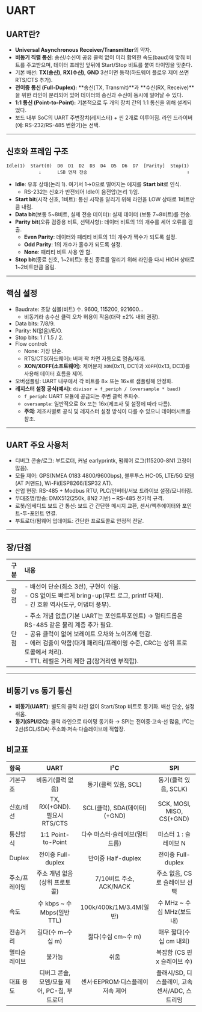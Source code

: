 # UART

## UART란?
- **Universal Asynchronous Receiver/Transmitter**의 약자.
- **비동기 직렬 통신**: 송신/수신이 공유 클럭 없이 미리 합의한 속도(baud)에 맞춰 비트를 주고받으며, 데이터 프레임 앞뒤에 Start/Stop 비트를 붙여 타이밍을 맞춘다.
- 기본 배선: **TX(송신)**, **RX(수신)**, **GND** 3선이면 동작(하드웨어 플로우 제어 쓰면 RTS/CTS 추가).
- **전이중 통신 (Full-Duplex):** **송신(TX, Transmit)**과 **수신(RX, Receive)**을 위한 라인이 분리되어 있어 데이터의 송신과 수신이 동시에 일어날 수 있다.
- **1:1 통신 (Point-to-Point):** 기본적으로 두 개의 장치 간의 1:1 통신을 위해 설계되었다.
- 보드 내부 SoC의 UART 주변장치(레지스터) + 핀 2개로 이루어짐. 라인 드라이버(예: RS-232/RS-485 변환기)는 선택.

---

## 신호와 프레임 구조
```text
Idle(1)  Start(0)  D0  D1  D2  D3  D4  D5  D6  D7  [Parity]  Stop(1)
            ↓      LSB 먼저 전송                                     ↑
```
- **Idle**: 유휴 상태(논리 1). 여기서 1→0으로 떨어지는 에지를 **Start bit**로 인식.
  - RS-232는 신호가 반전되어 Idle이 음전압(논리 1)임.
- **Start bit**(시작 신호, 1비트): 통신 시작을 알리기 위해 라인을 LOW 상태로 1비트만큼 내림.
- **Data bit**(보통 5~8비트, 실제 전송 데이터): 실제 데이터 (보통 7~8비트)를 전송.
- **Parity bit**(오류 검증용 비트, 선택사항): 데이터 비트의 1의 개수를 세어 오류를 검출.  
  - **Even Parity**: 데이터와 패리티 비트의 1의 개수가 짝수가 되도록 설정.  
  - **Odd Parity**: 1의 개수가 홀수가 되도록 설정.  
  - **None**: 패리티 비트 사용 안 함.
- **Stop bit**(종료 신호, 1~2비트): 통신 종료를 알리기 위해 라인을 다시 HIGH 상태로 1~2비트만큼 올림.

---

## 핵심 설정
- Baudrate: 초당 심볼(비트) 수. 9600, 115200, 921600…
    - 비동기라 송수신 클럭 오차 허용이 작음(대략 ±2% 내외 권장).
- Data bits: 7/8/9.
- Parity: N(없음)/E/O.
- Stop bits: 1 / 1.5 / 2.
- Flow control:
  - None: 가장 단순.
  - RTS/CTS(하드웨어): 버퍼 꽉 차면 자동으로 멈춤/재개.
  - **XON/XOFF(소프트웨어)**: 제어문자 `XON`(0x11, DC1)과 `XOFF`(0x13, DC3)를 사용해 데이터 흐름을 제어.
- 오버샘플링: UART 내부에서 각 비트를 8× 또는 16×로 샘플링해 안정화.
- **레지스터 설정 공식(예시)**: `divisor = f_periph / (oversample * baud)`  
  - `f_periph`: UART 모듈에 공급되는 주변 클럭 주파수.
  - `oversample`: 일반적으로 8x 또는 16x(제조사 및 설정에 따라 다름).
  - **주의**: 제조사별로 공식 및 레지스터 설정 방식이 다를 수 있으니 데이터시트를 참조.

---

## UART 주요 사용처

- 디버그 콘솔/로그: 부트로더, 커널 earlyprintk, 펌웨어 로그(115200-8N1 고정이 많음).
- 모듈 제어: GPS(NMEA 0183 4800/9600bps), 블루투스 HC-05, LTE/5G 모뎀(AT 커맨드), Wi-Fi(ESP8266/ESP32 AT).
- 산업 현장: RS-485 + Modbus RTU, PLC/인버터/서보 드라이브 설정/모니터링.
- 무대조명/방송: DMX512(250k, 8N2 기반) – RS-485 전기적 규격.
- 로봇/임베디드 보드 간 통신: 보드 간 간단한 메시지 교환, 센서/액추에이터와 포인트-투-포인트 연결.
- 부트로더/펌웨어 업데이트: 간단한 프로토콜로 안정적 전달.

---

## 장/단점

| 구분 | 내용
|:---:|:---|
| 장점 | - 배선이 단순(최소 3선), 구현이 쉬움.<br>- OS 없이도 빠르게 bring-up(부트 로그, printf 대체). <br>- 긴 호환 역사(도구, 어댑터 풍부).
| 단점 | - 주소 개념 없음(기본 UART는 포인트투포인트) → 멀티드롭은 RS-485 같은 물리 계층 추가 필요. <br>- 공유 클럭이 없어 보레이트 오차와 노이즈에 민감. <br>- 에러 검출이 약함(대개 패리티/프레이밍 수준, CRC는 상위 프로토콜에서 처리). <br>- TTL 레벨은 거리 제한 큼(장거리엔 부적합).

---

## 비동기 vs 동기 통신

- **비동기(UART)**: 별도의 클럭 라인 없이 Start/Stop 비트로 동기화. 배선 단순, 설정 쉬움.
- **동기(SPI/I2C)**: 클럭 라인으로 타이밍 동기화 → SPI는 전이중·고속·선 많음, I²C는 2선(SCL/SDA)·주소화·저속·다슬레이브에 적합장.

## 비교표
| 항목 | UART | I²C | SPI
|:---|:---:|:---:|:---:
| 기본구조 | 비동기(클럭 없음) | 동기(클럭 있음, SCL) | 동기(클럭 있음, SCLK)
| 신호/배선 | TX, RX(+GND). 필요시 RTS/CTS | SCL(클럭), SDA(데이터)(+GND) | SCK, MOSI, MISO, CS(+GND)
| 통신방식 | 1:1 Point-to-Point | 다수 마스터·슬레이브(멀티드롭) | 마스터 1 : 슬레이브 N
| Duplex | 전이중 Full-duplex | 반이중 Half-duplex | 전이중 Full-duplex
| 주소/프레이밍 | 주소 개념 없음(상위 프로토콜) | 7/10비트 주소, ACK/NACK | 주소 없음, CS로 슬레이브 선택
| 속도 | 수 kbps ~ 수 Mbps(일반 TTL) | 100k/400k/1M/3.4M(일반) | 수 MHz ~ 수십 MHz(보드 내)
| 전송거리 | 길다(수 m~수십 m) | 짧다(수십 cm~수 m) | 매우 짧다(수십 cm 내외)
| 멀티슬레이브 | 불가능 | 쉬움 | 복잡함 (CS 핀 x 슬레이브 수)
| 대표 용도 | 디버그 콘솔, 모뎀/모듈 제어, PC-칩, 부트로더 | 센서·EEPROM·디스플레이 저속 제어 | 플래시/SD, 디스플레이, 고속 센서/ADC, 스트리밍
